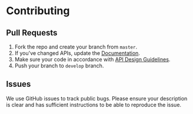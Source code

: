 # Contributing

## Pull Requests
1. Fork the repo and create your branch from `master`.
2. If you've changed APIs, update the [Documentation](https://github.com/shoheiyokoyama/Koyomi/blob/master/README.md).
3. Make sure your code in accordance with [API Design Guidelines](https://swift.org/documentation/api-design-guidelines/).
4. Push your branch to `develop` branch.

## Issues
We use GitHub issues to track public bugs. Please ensure your description is clear and has sufficient instructions to be able to reproduce the issue.
